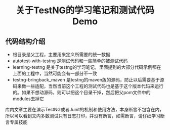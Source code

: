 # <center>关于TestNG的学习笔记和测试代码Demo</center>

## 代码结构介绍

- 根目录是父工程，主要用来定义所需要的统一数据
- autotest-with-testng 是测试代码和一些简单的被测试代码
- learning-testng 是关于testng的学习笔记，里面提到的大部分代码示例都在上面的工程中，当然可能会有一部分不一致
- testng-bringback_maven 是testng的maven版的源码，防止以后需要基于源码来做一些适配，当然当前这个工程的测试代码也是基于这个版本代码来运行的。如果不想动源码，则可以把这个目录干掉，然后把父pom文件中的modules去掉它

库内文章主要在演示TestNG或者Junit的机制和使用方法，本身断言不包含在内，所以可以看到文内多数测试只有日志打印，并没有断言，如需断言，请仔细学习断言专属技能
